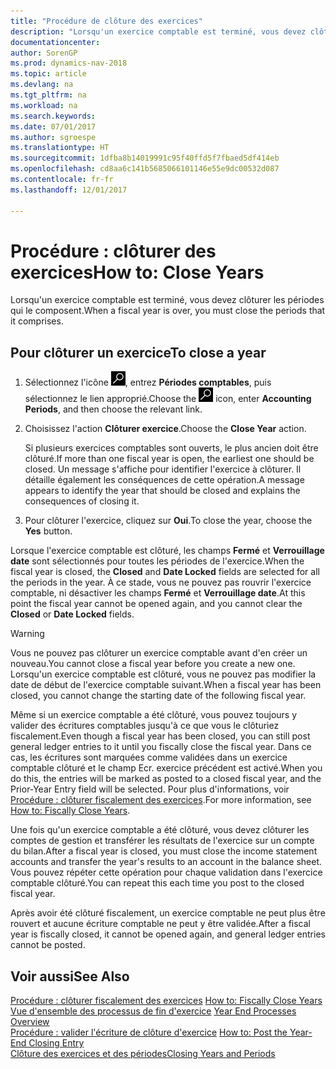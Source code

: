 ```yaml
---
title: "Procédure de clôture des exercices"
description: "Lorsqu'un exercice comptable est terminé, vous devez clôturer les périodes qui le composent."
documentationcenter: 
author: SorenGP
ms.prod: dynamics-nav-2018
ms.topic: article
ms.devlang: na
ms.tgt_pltfrm: na
ms.workload: na
ms.search.keywords: 
ms.date: 07/01/2017
ms.author: sgroespe
ms.translationtype: HT
ms.sourcegitcommit: 1dfba8b14019991c95f40ffd5f7fbaed5df414eb
ms.openlocfilehash: cd8aa6c141b5685066101146e55e9dc00532d087
ms.contentlocale: fr-fr
ms.lasthandoff: 12/01/2017

---
```

# <a name="how-to-close-years"></a><span data-ttu-id="19e80-103">Procédure : clôturer des exercices</span><span class="sxs-lookup"><span data-stu-id="19e80-103">How to: Close Years</span></span>
<span data-ttu-id="19e80-104">Lorsqu'un exercice comptable est terminé, vous devez clôturer les périodes qui le composent.</span><span class="sxs-lookup"><span data-stu-id="19e80-104">When a fiscal year is over, you must close the periods that it comprises.</span></span>  

## <a name="to-close-a-year"></a><span data-ttu-id="19e80-105">Pour clôturer un exercice</span><span class="sxs-lookup"><span data-stu-id="19e80-105">To close a year</span></span>  

1.  <span data-ttu-id="19e80-106">Sélectionnez l'icône ![Page ou état pour la recherche](../../media/ui-search/search_small.png "Page ou état pour la recherche"), entrez **Périodes comptables**, puis sélectionnez le lien approprié.</span><span class="sxs-lookup"><span data-stu-id="19e80-106">Choose the ![Search for Page or Report](../../media/ui-search/search_small.png "Search for Page or Report icon") icon, enter **Accounting Periods**, and then choose the relevant link.</span></span>  
2.  <span data-ttu-id="19e80-107">Choisissez l'action **Clôturer exercice**.</span><span class="sxs-lookup"><span data-stu-id="19e80-107">Choose the **Close Year** action.</span></span>  

    <span data-ttu-id="19e80-108">Si plusieurs exercices comptables sont ouverts, le plus ancien doit être clôturé.</span><span class="sxs-lookup"><span data-stu-id="19e80-108">If more than one fiscal year is open, the earliest one should be closed.</span></span> <span data-ttu-id="19e80-109">Un message s'affiche pour identifier l'exercice à clôturer. Il détaille également les conséquences de cette opération.</span><span class="sxs-lookup"><span data-stu-id="19e80-109">A message appears to identify the year that should be closed and explains the consequences of closing it.</span></span>  

3.  <span data-ttu-id="19e80-110">Pour clôturer l'exercice, cliquez sur **Oui**.</span><span class="sxs-lookup"><span data-stu-id="19e80-110">To close the year, choose the **Yes** button.</span></span>  

<span data-ttu-id="19e80-111">Lorsque l'exercice comptable est clôturé, les champs **Fermé** et **Verrouillage date** sont sélectionnés pour toutes les périodes de l'exercice.</span><span class="sxs-lookup"><span data-stu-id="19e80-111">When the fiscal year is closed, the **Closed** and **Date Locked** fields are selected for all the periods in the year.</span></span> <span data-ttu-id="19e80-112">À ce stade, vous ne pouvez pas rouvrir l'exercice comptable, ni désactiver les champs **Fermé** et **Verrouillage date**.</span><span class="sxs-lookup"><span data-stu-id="19e80-112">At this point the fiscal year cannot be opened again, and you cannot clear the **Closed** or **Date Locked** fields.</span></span>  

> [!WARNING]  
> <span data-ttu-id="19e80-113">Vous ne pouvez pas clôturer un exercice comptable avant d'en créer un nouveau.</span><span class="sxs-lookup"><span data-stu-id="19e80-113">You cannot close a fiscal year before you create a new one.</span></span> <span data-ttu-id="19e80-114">Lorsqu'un exercice comptable est clôturé, vous ne pouvez pas modifier la date de début de l'exercice comptable suivant.</span><span class="sxs-lookup"><span data-stu-id="19e80-114">When a fiscal year has been closed, you cannot change the starting date of the following fiscal year.</span></span>  

<span data-ttu-id="19e80-115">Même si un exercice comptable a été clôturé, vous pouvez toujours y valider des écritures comptables jusqu'à ce que vous le clôturiez fiscalement.</span><span class="sxs-lookup"><span data-stu-id="19e80-115">Even though a fiscal year has been closed, you can still post general ledger entries to it until you fiscally close the fiscal year.</span></span> <span data-ttu-id="19e80-116">Dans ce cas, les écritures sont marquées comme validées dans un exercice comptable clôturé et le champ Ecr. exercice précédent est activé.</span><span class="sxs-lookup"><span data-stu-id="19e80-116">When you do this, the entries will be marked as posted to a closed fiscal year, and the Prior-Year Entry field will be selected.</span></span> <span data-ttu-id="19e80-117">Pour plus d'informations, voir [Procédure : clôturer fiscalement des exercices](how-to-fiscally-close-years.md).</span><span class="sxs-lookup"><span data-stu-id="19e80-117">For more information, see [How to: Fiscally Close Years](how-to-fiscally-close-years.md).</span></span>  

<span data-ttu-id="19e80-118">Une fois qu'un exercice comptable a été clôturé, vous devez clôturer les comptes de gestion et transférer les résultats de l'exercice sur un compte du bilan.</span><span class="sxs-lookup"><span data-stu-id="19e80-118">After a fiscal year is closed, you must close the income statement accounts and transfer the year's results to an account in the balance sheet.</span></span> <span data-ttu-id="19e80-119">Vous pouvez répéter cette opération pour chaque validation dans l'exercice comptable clôturé.</span><span class="sxs-lookup"><span data-stu-id="19e80-119">You can repeat this each time you post to the closed fiscal year.</span></span>  

<span data-ttu-id="19e80-120">Après avoir été clôturé fiscalement, un exercice comptable ne peut plus être rouvert et aucune écriture comptable ne peut y être validée.</span><span class="sxs-lookup"><span data-stu-id="19e80-120">After a fiscal year is fiscally closed, it cannot be opened again, and general ledger entries cannot be posted.</span></span>  

## <a name="see-also"></a><span data-ttu-id="19e80-121">Voir aussi</span><span class="sxs-lookup"><span data-stu-id="19e80-121">See Also</span></span>  
 <span data-ttu-id="19e80-122">[Procédure : clôturer fiscalement des exercices](how-to-fiscally-close-years.md) </span><span class="sxs-lookup"><span data-stu-id="19e80-122">[How to: Fiscally Close Years](how-to-fiscally-close-years.md) </span></span>  
 <span data-ttu-id="19e80-123">[Vue d'ensemble des processus de fin d'exercice](year-end-processes-overview.md) </span><span class="sxs-lookup"><span data-stu-id="19e80-123">[Year End Processes Overview](year-end-processes-overview.md) </span></span>  
 <span data-ttu-id="19e80-124">[Procédure : valider l'écriture de clôture d'exercice](how-to-post-the-year-end-closing-entry.md) </span><span class="sxs-lookup"><span data-stu-id="19e80-124">[How to: Post the Year-End Closing Entry](how-to-post-the-year-end-closing-entry.md) </span></span>  
 [<span data-ttu-id="19e80-125">Clôture des exercices et des périodes</span><span class="sxs-lookup"><span data-stu-id="19e80-125">Closing Years and Periods</span></span>](../../year-close-years-periods.md)

